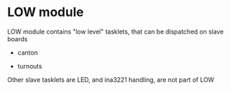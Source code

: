#  LOW module

LOW module contains  "low level" tasklets, that can be dispatched on slave boards

- canton

- turnouts


Other slave tasklets are LED, and ina3221 handling, are not part of LOW
